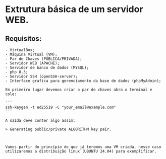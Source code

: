 # Extrutura básica de um servidor WEB.

## Requisitos:

    - VirtualBox;
    - Máquina Virtual (VM);
    - Par de Chaves (PÚBLICA/PRIVADA);
    - Servidor WEB (APACHE);
    - Servidor de banco de dados (MYSQL);
    - php 8.3;
    - Servidor SSH (openSSH-server);
    - Interface grafica para gerenciamento da base de dados (phpMyAdmin);

    Em primeiro lugar devemos criar o par de chaves abra o terminal e cole:

    ´´´
    ssh-keygen -t ed25519 -C "your_email@example.com"
    ´´´

    A saída deve conter algo assim:

    > Generating public/private ALGORITHM key pair.



    Vamos partir do princípio de que já teremos uma VM criada, nesse caso utilizaremos a distribuição linux (UBUNTU 24.04) para exemplificar.

